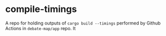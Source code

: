 # compile-timings
A repo for holding outputs of ```cargo build --timings``` performed by Github Actions in ```debate-map/app``` repo.
It
